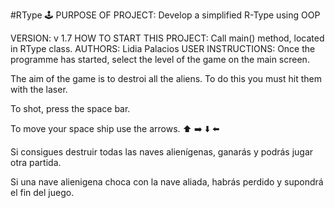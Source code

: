 #RType :joystick:
PURPOSE OF PROJECT: Develop a simplified R-Type using OOP

VERSION: v 1.7
HOW TO START THIS PROJECT: Call main() method, located in RType class.
AUTHORS: Lidia Palacios
USER INSTRUCTIONS: 
Once the programme has started, select the level of the game on the main screen.

The aim of the game is to destroi all the aliens. To do this you must hit them with the laser. 

To shot, press the space bar.

To move your space ship use the arrows. :arrow_up: :arrow_right: :arrow_down: :arrow_left:


Si consigues destruir todas las naves alienígenas, ganarás y podrás jugar otra partida. 

Si una nave alienigena choca con la nave aliada, habrás perdido y supondrá el fin del juego.


